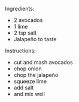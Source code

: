 Ingredients:
- 2 avocados
- 1 lime
- 2 tsp salt
- Jalapeňo to taste

Instructions:
- cut and mash avocados
- chop onion
- chop the jalapeňo
- squeeze lime
- add salt
- and mix well
